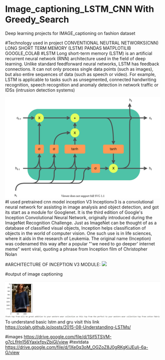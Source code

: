 # Image_captioning_LSTM_CNN With Greedy_Search
Deep learning projects for IMAGE_captioning on fashion dataset

#Technology used in project
CONVENTIONAL NEUTRAL NETWORKS(CNN)
LONG SHORT TERM MEMORY (LSTM)
PANDAS
MATPLOTILIB
GOOGLE_COLAB
 #LSTM 
 Long short-term memory (LSTM) is an artificial recurrent neural network (RNN) architecture  used in the field of deep learning. Unlike standard feedforward neural networks, LSTM has feedback connections. It can not only process single data points (such as images), but also entire sequences of data (such as speech or video). For example, LSTM is applicable to tasks such as unsegmented, connected handwriting recognition, speech recognition  and anomaly detection in network traffic or IDSs (intrusion detection systems)
 
![ ](1280px-LSTM_cell.svg.png)
#I used pretrained cnn model  inception V3
Inceptionv3 is a convolutional neural network for assisting in image analysis and object detection, and got its start as a module for Googlenet. It is the third edition of Google's Inception Convolutional Neural Network, originally introduced during the ImageNet Recognition Challenge. Just as ImageNet can be thought of as a database of classified visual objects, Inception helps classification of objects in the world of computer vision. One such use is in life sciences, where it aids in the research of Leukemia. The original name (Inception) was codenamed this way after a popular "'we need to go deeper' internet meme" went viral, quoting a phrase from Inception film of Christopher Nolan

#ARCHITECTURE OF INCEPTION V3 MODULE:
![](1imagenet_inception_module.png)

 #output of image captioning
 
 ![](output_captioning.jpg)
 To understand basic lstm and gru 
 visit this link https://colah.github.io/posts/2015-08-Understanding-LSTMs/
 
 #images
https://drive.google.com/file/d/1Sif5TSVM-g7cLfHn156YaxixfpvZbiGl/view
 #textdata
https://drive.google.com/file/d/1Xe0q3oM_OGZoZ8J0gRKgKiJEulj-6a-G/view
